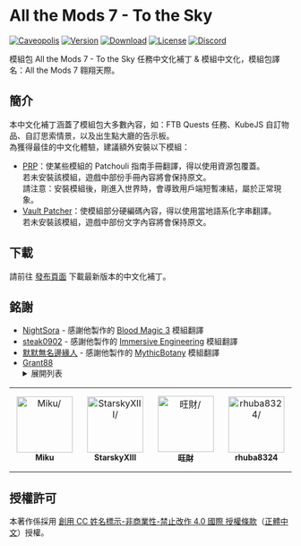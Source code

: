 # All the Mods 7 - To the Sky

[![Caveopolis][curseforge]][atm7sky]
[![Version][version_badge]][version_link]
[![Download][download_total]][version_link]
[![License][license_badge]][license]
[![Discord][discord_badge]][discord]

模組包 All the Mods 7 - To the Sky 任務中文化補丁 & 模組中文化，模組包譯名：All the Mods 7 翱翔天際。

## **簡介**

本中文化補丁涵蓋了模組包大多數內容，如：FTB Quests 任務、KubeJS 自訂物品、自訂思索情景，以及出生點大廳的告示板。<br>
為獲得最佳的中文化體驗，建議額外安裝以下模組：

* [PRP]：使某些模組的 Patchouli 指南手冊翻譯，得以使用資源包覆蓋。<br>若未安裝該模組，遊戲中部份手冊內容將會保持原文。<br>請注意：安裝模組後，剛進入世界時，會導致用戶端短暫凍結，屬於正常現象。
* [Vault Patcher][vaultpatcher]：使模組部分硬編碼內容，得以使用當地語系化字串翻譯。<br>若未安裝該模組，遊戲中部份文字內容將會保持原文。

## **下載**

請前往 [發布頁面][version_link] 下載最新版本的中文化補丁。


## **銘謝**
* [NightSora] - 感謝他製作的 [Blood Magic 3][bloodmagic3] 模組翻譯
* [steak0902] - 感謝他製作的 [Immersive Engineering][immersiveengineering] 模組翻譯
* [默默無名邊緣人][alan40201] - 感謝他製作的 [MythicBotany][mythicbotany] 模組翻譯
* [Grant88][Grant]
  <details>
    <summary>展開列表</summary>
      <ul>
        <li><a href="https://grant88.pixnet.net/blog/post/44752177">Cooking for Blockheads</a></li>
        <li><a href="https://grant88.pixnet.net/blog/post/45187324">Macaw's Bridges</a></li>
        <li><a href="https://grant88.pixnet.net/blog/post/45185876">Macaw's Doors</a></li>
        <li><a href="https://grant88.pixnet.net/blog/post/45185932">Macaw's Fences and Walls</a></li>
        <li><a href="https://grant88.pixnet.net/blog/post/44816824">Macaw's Furniture</a></li>
        <li><a href="https://grant88.pixnet.net/blog/post/44817796">Macaw's Roofs</a></li>
        <li><a href="https://grant88.pixnet.net/blog/post/45161058">Macaw's Trapdoors</a></li>
        <li><a href="https://grant88.pixnet.net/blog/post/45185898">Macaw's Windows</a></li>
        <li><a href="https://grant88.pixnet.net/blog/post/40862752">MrCrayfish's Furniture Mod</a></li>
        <li><a href="https://grant88.pixnet.net/blog/post/44935344">Productive Bees</a></li>
        <li><a href="https://grant88.pixnet.net/blog/post/41564042">Tinkers' Construct</a></li>
        <li><a href="https://grant88.pixnet.net/blog/post/40612096">The Twilight Forest</a></li>
      </ul>
  </details>

<!-- readme contributors -->

<table>
<tr>
    <td align="center" style="word-wrap: break-word; width: 150.0; height: 150.0">
        <a href=https://github.com/xMikux>
            <img src=https://avatars.githubusercontent.com/u/26039249?v=4 width="100;"  alt=Miku/>
            <br />
            <sub style="font-size:14px"><b>Miku</b></sub>
        </a>
    </td>
    <td align="center" style="word-wrap: break-word; width: 150.0; height: 150.0">
        <a href=https://github.com/StarskyXIII>
            <img src=https://avatars.githubusercontent.com/u/71606873?v=4 width="100;"  alt=StarskyXIII/>
            <br />
            <sub style="font-size:14px"><b>StarskyXIII</b></sub>
        </a>
    </td>
    <td align="center" style="word-wrap: break-word; width: 150.0; height: 150.0">
        <a href=https://github.com/Jeffku0107>
            <img src=https://avatars.githubusercontent.com/u/76643322?v=4 width="100;"  alt=旺財/>
            <br />
            <sub style="font-size:14px"><b>旺財</b></sub>
        </a>
    </td>
    <td align="center" style="word-wrap: break-word; width: 150.0; height: 150.0">
        <a href=https://github.com/rhuba8324>
            <img src=https://avatars.githubusercontent.com/u/53090204?v=4 width="100;"  alt=rhuba8324/>
            <br />
            <sub style="font-size:14px"><b>rhuba8324</b></sub>
        </a>
    </td>
</tr>
</table>


## **授權許可**

本著作係採用 [創用 CC 姓名標示-非商業性-禁止改作 4.0 國際 授權條款][license]（[正體中文]）授權。

<!-- Badges -->
[curseforge]: https://img.shields.io/badge/CurseForge-All%20the%20Mods%207%20--%20To%20the%20Sky-red
[version_badge]: https://img.shields.io/github/v/release/TeamKugimiya/All-the-mods-7-Sky?include_prereleases
[version_link]: https://github.com/TeamKugimiya/All-the-mods-7-Sky/releases/latest
[download_total]: https://img.shields.io/github/downloads/TeamKugimiya/All-the-mods-7-Sky/total
[license_badge]: https://img.shields.io/badge/License-CC%20BY--NC--ND%204.0-orange
[discord_badge]: https://img.shields.io/discord/947630690315411476?logo=discord

<!-- Links -->
[atm7sky]: https://www.curseforge.com/minecraft/modpacks/all-the-mods-7-to-the-sky
[discord]: https://discord.gg/7BbPMtygHU
[prp]: https://www.curseforge.com/minecraft/mc-mods/prp
[vaultpatcher]: https://modrinth.com/mod/vault-patcher
[bloodmagic3]: https://forum.gamer.com.tw/C.php?bsn=18673&snA=197467
[immersiveengineering]: https://forum.gamer.com.tw/C.php?bsn=18673&snA=196127
[mythicbotany]: https://github.com/xMikux/ModsTranslationPack/pull/63
[正體中文]: https://creativecommons.org/licenses/by-nc-nd/4.0/deed.zh_TW
[license]: LICENSE

<!-- Credit -->
[NightSora]: https://home.gamer.com.tw/homeindex.php?owner=n0935850816
[steak0902]: https://home.gamer.com.tw/homeindex.php?owner=minecraft15
[alan40201]: https://home.gamer.com.tw/profile/index.php?&owner=alan40201
[rhuba8324]: https://github.com/rhuba8324
[Grant]: https://grant88.pixnet.net/blog